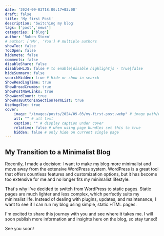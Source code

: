 ```yaml
---
date: '2024-09-03T18:00:17+03:00'
draft: false
title: 'My first Post'
description: 'Switching my blog'
tags: ['post','news']
categories: ['blog']
author: 'Ruben Storm'
# author: ['Me', 'You'] # multiple authors
showToc: false
TocOpen: false
hidemeta: false
comments: false
disableShare: false
disableHLJS: false # to enable|disable highlightjs - true|false
hideSummary: false
searchHidden: true # Hide or show in search
ShowReadingTime: true
ShowBreadCrumbs: true
ShowPostNavLinks: true
ShowWordCount: true
ShowRssButtonInSectionTermList: true
UseHugoToc: true
cover:
    image: "/images/posts/2024/09-03/my-first-post.webp" # image path/url
    alt: "" # alt text
    caption: "" # display caption under cover
    relative: false # when using page bundles set this to true
    hidden: false # only hide on current single page
---
```


## My Transition to a Minimalist Blog

Recently, I made a decision: I want to make my blog more minimalist and move away from the extensive WordPress system. WordPress is a great tool that offers countless features and customization options, but it has become too extensive for me and no longer fits my minimalist lifestyle.

That's why I've decided to switch from WordPress to static pages. Static pages are much lighter and less complex, which perfectly suits my minimalist life. Instead of dealing with plugins, updates, and maintenance, I want to see if I can run my blog using simple, static HTML pages.

I'm excited to share this journey with you and see where it takes me. I will soon publish more information and insights here on the blog, so stay tuned!

See you soon!